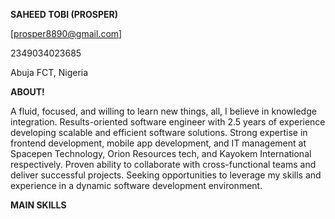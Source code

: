 **SAHEED TOBI (PROSPER)**

[prosper8890@gmail.com]

2349034023685

Abuja FCT, Nigeria

**ABOUT!**

A fluid, focused, and willing to learn new things, all, I believe in knowledge integration.
Results-oriented software engineer with 2.5 years of experience developing scalable and efficient software solutions.
Strong expertise in frontend development, mobile app development, and IT management at Spacepen Technology, Orion Resources tech, and Kayokem International respectively. Proven ability to collaborate
with cross-functional teams and deliver successful projects. Seeking opportunities to leverage my skills and experience
in a dynamic software development environment.

**MAIN SKILLS**

